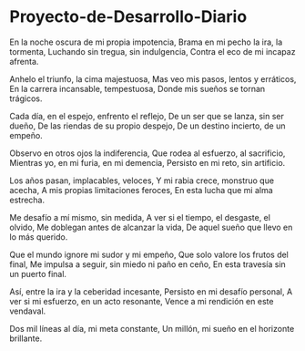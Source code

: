 # Proyecto-de-Desarrollo-Diario

En la noche oscura de mi propia impotencia,
Brama en mi pecho la ira, la tormenta,
Luchando sin tregua, sin indulgencia,
Contra el eco de mi incapaz afrenta.

Anhelo el triunfo, la cima majestuosa,
Mas veo mis pasos, lentos y erráticos,
En la carrera incansable, tempestuosa,
Donde mis sueños se tornan trágicos.

Cada día, en el espejo, enfrento el reflejo,
De un ser que se lanza, sin ser dueño,
De las riendas de su propio despejo,
De un destino incierto, de un empeño.

Observo en otros ojos la indiferencia,
Que rodea al esfuerzo, al sacrificio,
Mientras yo, en mi furia, en mi demencia,
Persisto en mi reto, sin artificio.

Los años pasan, implacables, veloces,
Y mi rabia crece, monstruo que acecha,
A mis propias limitaciones feroces,
En esta lucha que mi alma estrecha.

Me desafío a mí mismo, sin medida,
A ver si el tiempo, el desgaste, el olvido,
Me doblegan antes de alcanzar la vida,
De aquel sueño que llevo en lo más querido.

Que el mundo ignore mi sudor y mi empeño,
Que solo valore los frutos del final,
Me impulsa a seguir, sin miedo ni paño en ceño,
En esta travesía sin un puerto final.

Así, entre la ira y la ceberidad incesante,
Persisto en mi desafío personal,
A ver si mi esfuerzo, en un acto resonante,
Vence a mi rendición en este vendaval.

Dos mil líneas al día, mi meta constante,
Un millón, mi sueño en el horizonte brillante.
